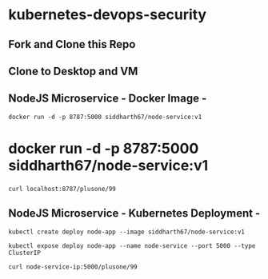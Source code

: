 # kubernetes-devops-security

## Fork and Clone this Repo

## Clone to Desktop and VM

## NodeJS Microservice - Docker Image -
`docker run -d -p 8787:5000 siddharth67/node-service:v1`

# docker run -d -p 8787:5000 siddharth67/node-service:v1
###

`curl localhost:8787/plusone/99`
 
## NodeJS Microservice - Kubernetes Deployment -
`kubectl create deploy node-app --image siddharth67/node-service:v1`

`kubectl expose deploy node-app --name node-service --port 5000 --type ClusterIP`

`curl node-service-ip:5000/plusone/99`
